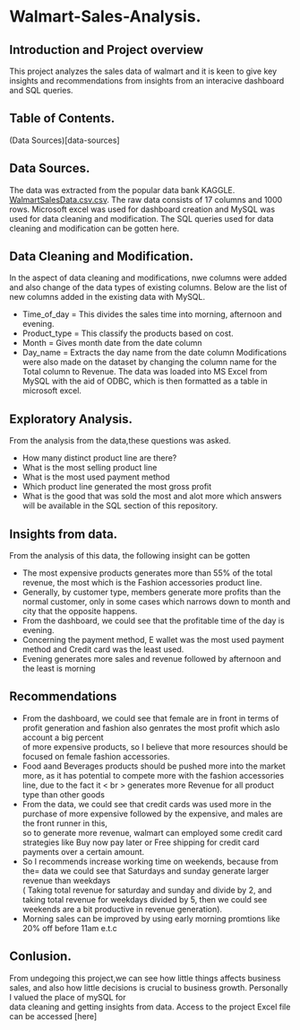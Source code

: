 # Walmart-Sales-Analysis.

## Introduction and Project overview
This project analyzes the sales data of walmart and it is keen to give key insights and recommendations from insights from an interacive dashboard and SQL queries.

## Table of Contents.
(Data Sources)[data-sources]

## Data Sources.
The data was extracted from the popular data bank KAGGLE. [WalmartSalesData.csv.csv](https://github.com/user-attachments/files/20378237/WalmartSalesData.csv.csv).
The raw data consists of 17 columns and 1000 rows.
Microsoft excel was used for dashboard creation and MySQL was used for data cleaning and modification.
The SQL queries used for data cleaning and modification can be gotten here.

## Data  Cleaning and Modification.
In the aspect of data cleaning and modifications, nwe columns were added and also change of the data types of existing columns.
Below are the list of new columns added in the existing data with MySQL.
- Time_of_day = This divides the sales time into morning, afternoon and evening.
- Product_type = This classify the products based on cost.
- Month = Gives month date from the date column
- Day_name = Extracts the day name from the date column
Modifications were also made on the dataset by changing the column name  for the Total column to Revenue.
The data was loaded into MS Excel from MySQL with the aid of ODBC, which is then formatted as a table in microsoft excel.

## Exploratory Analysis.
From the analysis from the data,these questions was asked.
- How many distinct product line are there?
- What is the most selling product line
- What is the most used payment method
- Which product line generated the most gross profit
- What is the good that was sold the most
and alot more which answers will be available in the SQL section of this repository.

## Insights from data.
From the analysis of this data, the following insight can be gotten
- The most expensive products generates more than 55% of the total revenue, the most which is the Fashion accessories product line.
- Generally, by customer type, members generate more profits than the normal customer, only in some cases which narrows down to month and city that the opposite happens.
- From the dashboard, we could see that the profitable time of the day is evening.
- Concerning the payment method, E wallet was the most used payment method and Credit card was the least used.
- Evening generates more sales and revenue followed by afternoon and the least is morning

## Recommendations 
- From the dashboard, we could see that female are in front in terms of profit generation and fashion also genrates the most profit which aslo account a big percent <br> of more expensive products, so I believe that
  more resources should be focused on female fashion accessories.
- Food aand Beverages products should be pushed more into the market more, as it has potential to compete more with the fashion accessories line, due to the fact it < br > generates more Revenue for all product type than other goods
- From the data, we could see that credit cards was used more in the purchase of more expensive followed by the expensive, and males are the front runner in this, <br> so to generate more revenue, walmart can employed some credit
  card strategies like Buy now pay later or Free shipping for credit card payments over a certain amount.
- So I recommends increase working time on weekends, because from the= data we could see that Saturdays and sunday generate larger revenue than weekdays <br> ( Taking total revenue for saturday and sunday and divide by 2, and taking total revenue for weekdays divided by 5, then we could see weekends are a bit productive in revenue generation).
- Morning sales can be improved by using early morning promtions like 20% off before 11am e.t.c

## Conlusion.
From undegoing this project,we can see how little things affects business sales, and also how little decisions is crucial to business growth. Personally I valued the place of mySQL for <br> data cleaning and getting insights from data.
Access to the project Excel file can be accessed [here]


